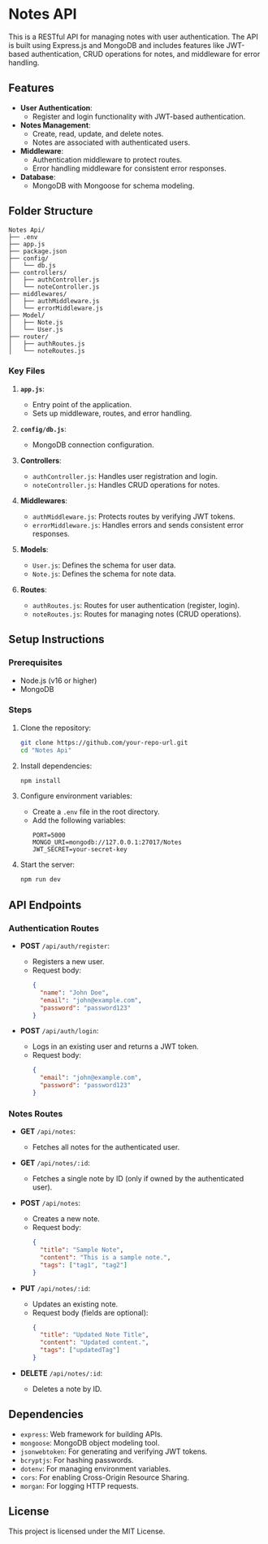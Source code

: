 # Notes API

This is a RESTful API for managing notes with user authentication. The API is built using Express.js and MongoDB and includes features like JWT-based authentication, CRUD operations for notes, and middleware for error handling.

## Features

- **User Authentication**:
  - Register and login functionality with JWT-based authentication.
- **Notes Management**:
  - Create, read, update, and delete notes.
  - Notes are associated with authenticated users.
- **Middleware**:
  - Authentication middleware to protect routes.
  - Error handling middleware for consistent error responses.
- **Database**:
  - MongoDB with Mongoose for schema modeling.

## Folder Structure

```
Notes Api/
├── .env
├── app.js
├── package.json
├── config/
│   └── db.js
├── controllers/
│   ├── authController.js
│   └── noteController.js
├── middlewares/
│   ├── authMiddleware.js
│   └── errorMiddleware.js
├── Model/
│   ├── Note.js
│   └── User.js
├── router/
│   ├── authRoutes.js
│   └── noteRoutes.js
```

### Key Files

1. **`app.js`**:
   - Entry point of the application.
   - Sets up middleware, routes, and error handling.

2. **`config/db.js`**:
   - MongoDB connection configuration.

3. **Controllers**:
   - `authController.js`: Handles user registration and login.
   - `noteController.js`: Handles CRUD operations for notes.

4. **Middlewares**:
   - `authMiddleware.js`: Protects routes by verifying JWT tokens.
   - `errorMiddleware.js`: Handles errors and sends consistent error responses.

5. **Models**:
   - `User.js`: Defines the schema for user data.
   - `Note.js`: Defines the schema for note data.

6. **Routes**:
   - `authRoutes.js`: Routes for user authentication (register, login).
   - `noteRoutes.js`: Routes for managing notes (CRUD operations).

## Setup Instructions

### Prerequisites

- Node.js (v16 or higher)
- MongoDB

### Steps

1. Clone the repository:
   ```bash
   git clone https://github.com/your-repo-url.git
   cd "Notes Api"
   ```

2. Install dependencies:
   ```bash
   npm install
   ```

3. Configure environment variables:
   - Create a `.env` file in the root directory.
   - Add the following variables:
     ```
     PORT=5000
     MONGO_URI=mongodb://127.0.0.1:27017/Notes
     JWT_SECRET=your-secret-key
     ```

4. Start the server:
   ```bash
   npm run dev
   ```

## API Endpoints

### Authentication Routes

- **POST** `/api/auth/register`:
  - Registers a new user.
  - Request body:
    ```json
    {
      "name": "John Doe",
      "email": "john@example.com",
      "password": "password123"
    }
    ```

- **POST** `/api/auth/login`:
  - Logs in an existing user and returns a JWT token.
  - Request body:
    ```json
    {
      "email": "john@example.com",
      "password": "password123"
    }
    ```

### Notes Routes

- **GET** `/api/notes`:
  - Fetches all notes for the authenticated user.

- **GET** `/api/notes/:id`:
  - Fetches a single note by ID (only if owned by the authenticated user).

- **POST** `/api/notes`:
  - Creates a new note.
  - Request body:
    ```json
    {
      "title": "Sample Note",
      "content": "This is a sample note.",
      "tags": ["tag1", "tag2"]
    }
    ```

- **PUT** `/api/notes/:id`:
  - Updates an existing note.
  - Request body (fields are optional):
    ```json
    {
      "title": "Updated Note Title",
      "content": "Updated content.",
      "tags": ["updatedTag"]
    }
    ```

- **DELETE** `/api/notes/:id`:
  - Deletes a note by ID.

## Dependencies

- `express`: Web framework for building APIs.
- `mongoose`: MongoDB object modeling tool.
- `jsonwebtoken`: For generating and verifying JWT tokens.
- `bcryptjs`: For hashing passwords.
- `dotenv`: For managing environment variables.
- `cors`: For enabling Cross-Origin Resource Sharing.
- `morgan`: For logging HTTP requests.

## License

This project is licensed under the MIT License.
